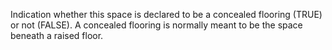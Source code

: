 ﻿Indication whether this space is declared to be a concealed flooring (TRUE) or not (FALSE). A concealed flooring is normally meant to be the space beneath a raised floor.
